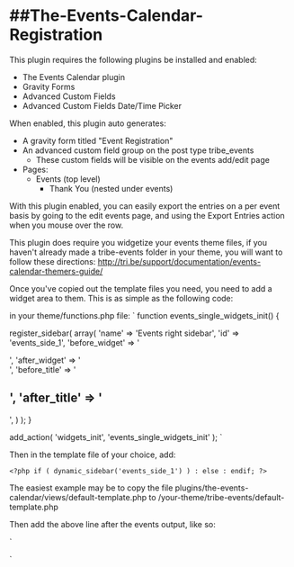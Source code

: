 ##The-Events-Calendar-Registration
================================

This plugin requires the following plugins be installed and enabled:
  - The Events Calendar plugin
  - Gravity Forms
  - Advanced Custom Fields
  - Advanced Custom Fields Date/Time Picker

When enabled, this plugin auto generates:
  - A gravity form titled "Event Registration"
  - An advanced custom field group on the post type tribe_events
    - These custom fields will be visible on the events add/edit page
  - Pages:
    - Events (top level)
      - Thank You (nested under events)

With this plugin enabled, you can easily export the entries on a per event basis by going to the edit events page, and using the Export Entries action when you mouse over the row.

This plugin does require you widgetize your events theme files, if you haven't already made a tribe-events folder in your theme, you will want to follow these directions: http://tri.be/support/documentation/events-calendar-themers-guide/

Once you've copied out the template files you need, you need to add a widget area to them.  This is as simple as the following code:

in your theme/functions.php file:
`
function events_single_widgets_init() {

  register_sidebar( array(
    'name' => 'Events right sidebar',
    'id' => 'events_side_1',
    'before_widget' => '<div>',
    'after_widget' => '</div>',
    'before_title' => '<h2 class="rounded">',
    'after_title' => '</h2>',
  ) );
}


add_action( 'widgets_init', 'events_single_widgets_init' );
`

Then in the template file of your choice, add:

`<?php if ( dynamic_sidebar('events_side_1') ) : else : endif; ?>`

The easiest example may be to copy the file plugins/the-events-calendar/views/default-template.php to /your-theme/tribe-events/default-template.php

Then add the above line after the events output, like so:

`<div id="tribe-events-pg-template">
 	<?php tribe_events_before_html(); ?>
 	<?php tribe_get_view(); ?>
 	<?php tribe_events_after_html(); ?>
   <?php if ( dynamic_sidebar('events_side_1') ) : else : endif; ?>
 </div> <!-- #tribe-events-pg-template -->
 <?php get_footer(); ?>`